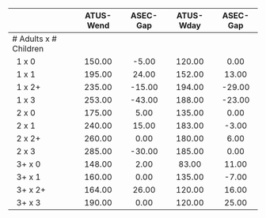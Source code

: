 
|                      |    ATUS-Wend |     ASEC-Gap |    ATUS-Wday |     ASEC-Gap |
| -------------------- | :----------: | :----------: | :----------: | :----------: |
| # Adults x # Children |              |              |              |              |
| &nbsp;&nbsp;1 x 0    |       150.00 |        -5.00 |       120.00 |         0.00 |
| &nbsp;&nbsp;1 x 1    |       195.00 |        24.00 |       152.00 |        13.00 |
| &nbsp;&nbsp;1 x 2+   |       235.00 |       -15.00 |       194.00 |       -29.00 |
| &nbsp;&nbsp;1 x 3    |       253.00 |       -43.00 |       188.00 |       -23.00 |
| &nbsp;&nbsp;2 x 0    |       175.00 |         5.00 |       135.00 |         0.00 |
| &nbsp;&nbsp;2 x 1    |       240.00 |        15.00 |       183.00 |        -3.00 |
| &nbsp;&nbsp;2 x 2+   |       260.00 |         0.00 |       180.00 |         6.00 |
| &nbsp;&nbsp;2 x 3    |       285.00 |       -30.00 |       185.00 |         0.00 |
| &nbsp;&nbsp;3+ x 0   |       148.00 |         2.00 |        83.00 |        11.00 |
| &nbsp;&nbsp;3+ x 1   |       160.00 |         0.00 |       135.00 |        -7.00 |
| &nbsp;&nbsp;3+ x 2+  |       164.00 |        26.00 |       120.00 |        16.00 |
| &nbsp;&nbsp;3+ x 3   |       190.00 |         0.00 |       120.00 |        25.00 |

